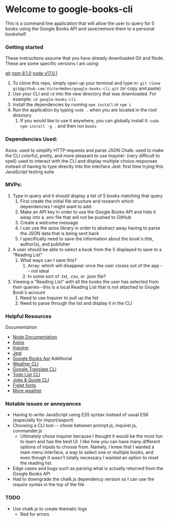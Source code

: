 # Welcome to google-books-cli

This is a command line application that will allow the user to query for 5 books using the Google Books API and save/remove them to a personal bookshelf.

### Getting started

These instructions assume that you have already downloaded Git and Node. These are some specific versions I am using:

[git](https://git-scm.com/downloads)
[npm 8.1.0](https://docs.npmjs.com/)
[node v17.0.1](https://nodejs.org/en/)

1. To clone this repo, simply open up your terminal and type in: `git clone git@github.com:VictorHeDev/google-books-cli.git` (or copy and paste)
2. Use your CLI and `cd` into the new directory that was downloaded. For example: `cd google-books-cli`
3. Install the dependencies by running `npm install` or `npm i`
4. Run the application by typing `node .` when you are located in the root directory
   1. If you would like to use it anywhere, you can globally install it: `sudo npm install -g .` and then run `books`

### Dependencies Used:

Axios: used to simplify HTTP requests and parse JSON
Chalk: used to make the CLI colorful, pretty, and more pleasant to use
Inquirer: (very difficult to spell) used to interact with the CLI and display multiple choice responses instead of having to type directly into the interface
Jest: first time trying this JavaScript testing suite

### MVPs:

1. Type in query and it should display a list of 5 books matching that query
   1. First create the initial file structure and research which dependencies I might want to add:
   2. Make an API key in order to use the Google Books API and hide it away into a .env file that will not be pushed to GitHub
   3. Create a welcome message
   4. I can use the axios library in order to abstract away having to parse the JSON data that is being sent back
   5. I specifically need to save the information about the book's title, author(s), and publisher
2. A user should be able to select a book from the 5 displayed to save to a "Reading List"
   1. What ways can I save this?
      1. Array: which will disappear once the user closes out of the app -- not ideal
      2. In some sort of .txt, .csv, or .json file?
3. Viewing a "Reading List" with all the books the user has selected from their queries--this is a local Reading List that is not attached to Google Book's account
   1. Need to use Inquirer to pull up the list
   2. Need to parse through the list and display it in the CLI

### Helpful Resources

Documentation

- [Node Documentation](https://nodejs.org/dist/latest-v17.x/docs/api/)
- [Axios](https://www.npmjs.com/package/axios)
- [Inquirer](https://www.npmjs.com/package/inquirer)
- [Jest](https://jestjs.io/docs/getting-started)
- [Google Books Api](https://developers.google.com/books/docs/v1/getting_started)
  Additional
- [Weather CLI](https://dev.to/aritik/build-a-weather-cli-tool-using-nodejs-inquirer-and-weatherapi-2f5n)
- [Google Translate CLI](https://dev.to/rushankhan1/build-a-cli-with-node-js-4jbi)
- [Todo List CLI](https://www.digitalocean.com/community/tutorials/how-to-build-command-line-applications-with-node-js)
- [Joke & Quote CLI](https://www.section.io/engineering-education/create-a-nodejs-cli/)
- [Figlet fonts](https://delightlylinux.wordpress.com/2014/05/30/produce-fancy-text-with-figlet/#:~:text=Custom%20Fonts,downloaded%20from%20the%20ftp%20site.)
- [More weather](https://codeburst.io/build-a-command-line-interface-cli-application-with-node-js-59becec90e28)

### Notable issues or annoyances

- Having to write JavaScript using ES5 syntax instead of usual ES6 (especially for import/export)
- Choosing a CLI tool -- chose between prompt.js, inquirer.js, commander.js
  - Ultimately chose inquirer because I thought it would be the most fun to learn and has the best UI. I like how you can have many different options of inputs to choose from. Namely, I knew that I wanted a main menu interface, a way to select one or multiple books, and even though it wasn't totally necessary I wanted an option to reset the reading list.
- Edge cases and bugs such as parsing what is actually returned from the Google Books API
- Had to downgrade the chalk.js dependency version so I can use the require syntax in the top of the file

### TODO

- Use chalk.js to create thematic logs
  - Red for errors
